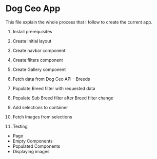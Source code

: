 # Dog Ceo App

This file explain the whole process that I follow to create the current app.

1. Install prerequisites
2. Create initial layout
3. Create navbar component
4. Create filters component
5. Create Gallery component

6. Fetch data from Dog Ceo API - Breeds
7. Populate Breed filter with requested data
8. Populate Sub Breed filter after Breed filter change
9. Add selections to container
10. Fetch Images from selections
11. Testing

- Page
- Empty Components
- Populated Components
- Displaying images
